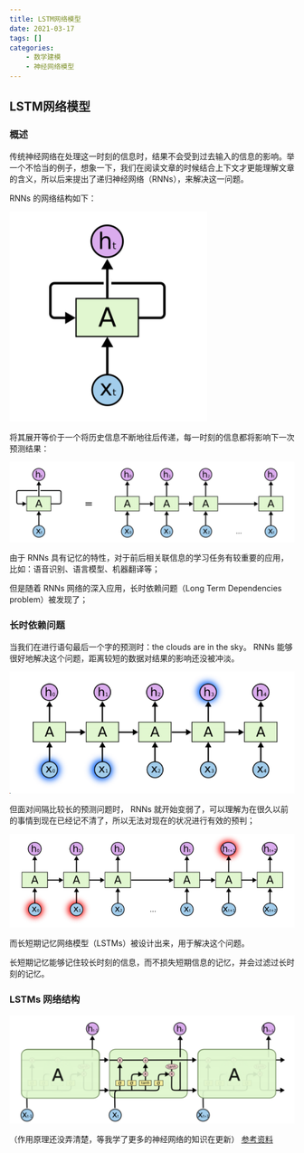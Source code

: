 ```yaml
---
title: LSTM网络模型
date: 2021-03-17
tags: []
categories: 
    - 数学建模
    - 神经网络模型
---
```


## LSTM网络模型

### 概述

传统神经网络在处理这一时刻的信息时，结果不会受到过去输入的信息的影响。举一个不恰当的例子，想象一下，我们在阅读文章的时候结合上下文才更能理解文章的含义，所以后来提出了递归神经网络（RNNs），来解决这一问题。

RNNs 的网络结构如下：

![picture 50](../../../../assets/%E6%95%B0%E5%AD%A6%E5%BB%BA%E6%A8%A1/%E7%A5%9E%E7%BB%8F%E7%BD%91%E7%BB%9C%E6%A8%A1%E5%9E%8B/LSTM%E7%BD%91%E7%BB%9C%E6%A8%A1%E5%9E%8B/4ed4ff5e45d8667ebf6299f7801d4b3f33ac819556f171d1e24cba01588e4d6d.png)  

将其展开等价于一个将历史信息不断地往后传递，每一时刻的信息都将影响下一次预测结果：

![picture 51](../../../../assets/%E6%95%B0%E5%AD%A6%E5%BB%BA%E6%A8%A1/%E7%A5%9E%E7%BB%8F%E7%BD%91%E7%BB%9C%E6%A8%A1%E5%9E%8B/LSTM%E7%BD%91%E7%BB%9C%E6%A8%A1%E5%9E%8B/f33e1667d4b4133afeddd9573fd9dba61933a2e5e2ac8af21235a1eec447fdd0.png)  

由于 RNNs 具有记忆的特性，对于前后相关联信息的学习任务有较重要的应用，比如：语音识别、语言模型、机器翻译等；

但是随着 RNNs 网络的深入应用，长时依赖问题（Long Term Dependencies problem）被发现了；

### 长时依赖问题

当我们在进行语句最后一个字的预测时：the clouds are in the sky。 RNNs 能够很好地解决这个问题，距离较短的数据对结果的影响还没被冲淡。

![picture 52](../../../../assets/%E6%95%B0%E5%AD%A6%E5%BB%BA%E6%A8%A1/%E7%A5%9E%E7%BB%8F%E7%BD%91%E7%BB%9C%E6%A8%A1%E5%9E%8B/LSTM%E7%BD%91%E7%BB%9C%E6%A8%A1%E5%9E%8B/b056de3de52d546896b6fe632f77f080f054f0ba29803b3069a29894a8f9c86b.png)  

但面对间隔比较长的预测问题时， RNNs 就开始变弱了，可以理解为在很久以前的事情到现在已经记不清了，所以无法对现在的状况进行有效的预判；

![picture 53](../../../../assets/%E6%95%B0%E5%AD%A6%E5%BB%BA%E6%A8%A1/%E7%A5%9E%E7%BB%8F%E7%BD%91%E7%BB%9C%E6%A8%A1%E5%9E%8B/LSTM%E7%BD%91%E7%BB%9C%E6%A8%A1%E5%9E%8B/41c9d8c4c787822152d8510454ce5b74f953a36b61a23c6d7c246102ad99337d.png)  

而长短期记忆网络模型（LSTMs）被设计出来，用于解决这个问题。

长短期记忆能够记住较长时刻的信息，而不损失短期信息的记忆，并会过滤过长时刻的记忆。

### LSTMs 网络结构

![picture 54](../../../../assets/%E6%95%B0%E5%AD%A6%E5%BB%BA%E6%A8%A1/%E7%A5%9E%E7%BB%8F%E7%BD%91%E7%BB%9C%E6%A8%A1%E5%9E%8B/LSTM%E7%BD%91%E7%BB%9C%E6%A8%A1%E5%9E%8B/7ce63cf49c80ed18138b8bb25f5af7349e9abd797167640f2dbe6976fc13b451.png)  

（作用原理还没弄清楚，等我学了更多的神经网络的知识在更新）
[参考资料](https://web.stanford.edu/class/cs379c/archive/2018/class_messages_listing/content/Artificial_Neural_Network_Technology_Tutorials/OlahLSTM-NEURAL-NETWORK-TUTORIAL-15.pdf)